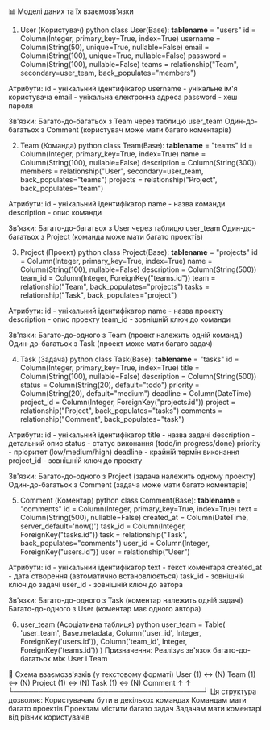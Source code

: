 📊 Моделі даних та їх взаємозв'язки
1. User (Користувач)
python
class User(Base):
    __tablename__ = "users"
    id = Column(Integer, primary_key=True, index=True)
    username = Column(String(50), unique=True, nullable=False)
    email = Column(String(100), unique=True, nullable=False)
    password = Column(String(100), nullable=False)
    teams = relationship("Team", secondary=user_team, back_populates="members")

Атрибути:
id - унікальний ідентифікатор
username - унікальне ім'я користувача
email - унікальна електронна адреса
password - хеш пароля

Зв'язки:
Багато-до-багатьох з Team через таблицю user_team
Один-до-багатьох з Comment (користувач може мати багато коментарів)

2. Team (Команда)
python
class Team(Base):
    __tablename__ = "teams"
    id = Column(Integer, primary_key=True, index=True)
    name = Column(String(100), nullable=False)
    description = Column(String(300))
    members = relationship("User", secondary=user_team, back_populates="teams")
    projects = relationship("Project", back_populates="team")

Атрибути:
id - унікальний ідентифікатор
name - назва команди
description - опис команди

Зв'язки:
Багато-до-багатьох з User через таблицю user_team
Один-до-багатьох з Project (команда може мати багато проектів)

3. Project (Проект)
python
class Project(Base):
    __tablename__ = "projects"
    id = Column(Integer, primary_key=True, index=True)
    name = Column(String(100), nullable=False)
    description = Column(String(500))
    team_id = Column(Integer, ForeignKey("teams.id"))
    team = relationship("Team", back_populates="projects")
    tasks = relationship("Task", back_populates="project")

Атрибути:
id - унікальний ідентифікатор
name - назва проекту
description - опис проекту
team_id - зовнішній ключ до команди

Зв'язки:
Багато-до-одного з Team (проект належить одній команді)
Один-до-багатьох з Task (проект може мати багато задач)

4. Task (Задача)
python
class Task(Base):
    __tablename__ = "tasks"
    id = Column(Integer, primary_key=True, index=True)
    title = Column(String(100), nullable=False)
    description = Column(String(500))
    status = Column(String(20), default="todo")
    priority = Column(String(20), default="medium")
    deadline = Column(DateTime)
    project_id = Column(Integer, ForeignKey("projects.id"))
    project = relationship("Project", back_populates="tasks")
    comments = relationship("Comment", back_populates="task")

Атрибути:
id - унікальний ідентифікатор
title - назва задачі
description - детальний опис
status - статус виконання (todo/in progress/done)
priority - пріоритет (low/medium/high)
deadline - крайній термін виконання
project_id - зовнішній ключ до проекту

Зв'язки:
Багато-до-одного з Project (задача належить одному проекту)
Один-до-багатьох з Comment (задача може мати багато коментарів)

5. Comment (Коментар)
python
class Comment(Base):
    __tablename__ = "comments"
    id = Column(Integer, primary_key=True, index=True)
    text = Column(String(500), nullable=False)
    created_at = Column(DateTime, server_default='now()')
    task_id = Column(Integer, ForeignKey("tasks.id"))
    task = relationship("Task", back_populates="comments")
    user_id = Column(Integer, ForeignKey("users.id"))
    user = relationship("User")

Атрибути:
id - унікальний ідентифікатор
text - текст коментаря
created_at - дата створення (автоматично встановлюється)
task_id - зовнішній ключ до задачі
user_id - зовнішній ключ до автора

Зв'язки:
Багато-до-одного з Task (коментар належить одній задачі)
Багато-до-одного з User (коментар має одного автора)

6. user_team (Асоціативна таблиця)
python
user_team = Table(
    'user_team',
    Base.metadata,
    Column('user_id', Integer, ForeignKey('users.id')),
    Column('team_id', Integer, ForeignKey('teams.id'))
)
Призначення:
Реалізує зв'язок багато-до-багатьох між User і Team

🔗 Схема взаємозв'язків (у текстовому форматі)
User (1) ↔ (N) Team (1) ↔ (N) Project (1) ↔ (N) Task (1) ↔ (N) Comment
  ↑                                      ↑
  └──────────────────────────────────────┘
Ця структура дозволяє:
Користувачам бути в декількох командах
Командам мати багато проектів
Проектам містити багато задач
Задачам мати коментарі від різних користувачів